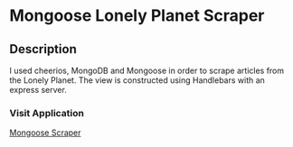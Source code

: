 # Mongoose Lonely Planet Scraper

## Description

I used cheerios, MongoDB and Mongoose in order to scrape articles from the Lonely Planet.  The view is constructed using Handlebars with an express server.


### Visit Application
[Mongoose Scraper](https://travel-scraper.herokuapp.com/)